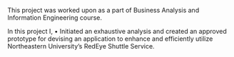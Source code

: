 This project was worked upon as a part of Business Analysis and Information Engineering course. 

In this project I,
• Initiated an exhaustive analysis and created an approved prototype for devising an application to enhance and efficiently utilize Northeastern University’s RedEye Shuttle Service.

